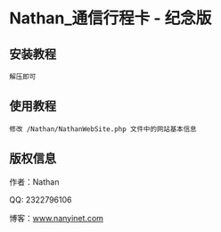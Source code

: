 Nathan_通信行程卡 - 纪念版
===============
## 安装教程

~~~
解压即可
~~~

## 使用教程

~~~
修改 /Nathan/NathanWebSite.php 文件中的网站基本信息
~~~

## 版权信息

作者：Nathan

QQ: 2322796106

博客：www.nanyinet.com